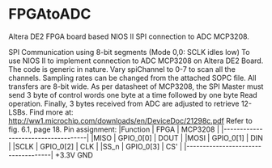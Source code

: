 # FPGAtoADC
Altera DE2 FPGA board based NIOS II SPI connection to ADC MCP3208.

SPI Communication using 8-bit segments
(Mode 0,0: SCLK idles low)
To use NIOS II to implement connection to ADC MCP3208 on
Altera DE2 Board. The code is generic in nature.
Vary spiChannel to 0-7 to scan all the channels. Sampling
rates can be changed from the attached SOPC file.
All transfers are 8-bit wide. As per datasheet of MCP3208,
the SPI Master must send 3 byte of control words one byte
at a time followed by one byte Read operation.
Finally, 3 bytes received from ADC are adjusted to retrieve
12-LSBs. Find more at:
http://ww1.microchip.com/downloads/en/DeviceDoc/21298c.pdf
Refer to fig. 6.1, page 18.
Pin assignment:
|Function  |	FPGA	     |	MCP3208  |
|------------------------------------|
|MISO      |  GPIO_0[0]  |   DOUT    |
|MOSI      |  GPIO_0[1]  |   DIN     |
|SCLK      |  GPIO_0[2]  |   CLK     |
|SS_n      |  GPIO_0[3]  |   CS'     |
|------------------------------------|
+3.3V
GND

